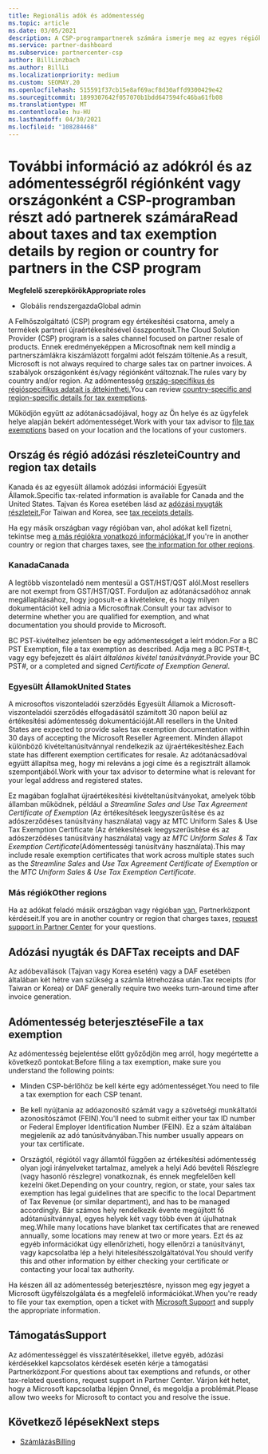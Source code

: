 ```yaml
---
title: Regionális adók és adómentesség
ms.topic: article
ms.date: 03/05/2021
description: A CSP-programpartnerek számára ismerje meg az egyes régiókra vonatkozó adózási felelősségeket, az adómentesség csp-értékesítésekbe való beküldése és az adózási kérdésekhez való támogatás nyújtására vonatkozó tudnivalókat.
ms.service: partner-dashboard
ms.subservice: partnercenter-csp
author: BillLinzbach
ms.author: BillLi
ms.localizationpriority: medium
ms.custom: SEOMAY.20
ms.openlocfilehash: 515591f37cb15e8af69acf8d30affd9300429e42
ms.sourcegitcommit: 1899307642f057070b1bdd647594fc46ba61fb08
ms.translationtype: MT
ms.contentlocale: hu-HU
ms.lasthandoff: 04/30/2021
ms.locfileid: "108284468"
---
```

# <a name="read-about-taxes-and-tax-exemption-details-by-region-or-country-for-partners-in-the-csp-program"></a><span data-ttu-id="fd749-103">További információ az adókról és az adómentességről régiónként vagy országonként a CSP-programban részt adó partnerek számára</span><span class="sxs-lookup"><span data-stu-id="fd749-103">Read about taxes and tax exemption details by region or country for partners in the CSP program</span></span>

<span data-ttu-id="fd749-104">**Megfelelő szerepkörök**</span><span class="sxs-lookup"><span data-stu-id="fd749-104">**Appropriate roles**</span></span>

- <span data-ttu-id="fd749-105">Globális rendszergazda</span><span class="sxs-lookup"><span data-stu-id="fd749-105">Global admin</span></span>

<span data-ttu-id="fd749-106">A Felhőszolgáltató (CSP) program egy értékesítési csatorna, amely a termékek partneri újraértékesítésével összpontosít.</span><span class="sxs-lookup"><span data-stu-id="fd749-106">The Cloud Solution Provider (CSP) program is a sales channel focused on partner resale of products.</span></span> <span data-ttu-id="fd749-107">Ennek eredményeképpen a Microsoftnak nem kell mindig a partnerszámlákra kiszámlázott forgalmi adót felszám töltenie.</span><span class="sxs-lookup"><span data-stu-id="fd749-107">As a result, Microsoft is not always required to charge sales tax on partner invoices.</span></span> <span data-ttu-id="fd749-108">A szabályok országonként és/vagy régiónként változnak.</span><span class="sxs-lookup"><span data-stu-id="fd749-108">The rules vary by country and/or region.</span></span> <span data-ttu-id="fd749-109">Az adómentesség [ország-specifikus és régióspecifikus adatait is áttekintheti.](#country-and-region-tax-details)</span><span class="sxs-lookup"><span data-stu-id="fd749-109">You can review [country-specific and region-specific details for tax exemptions](#country-and-region-tax-details).</span></span>

<span data-ttu-id="fd749-110">Működjön együtt az [](#file-a-tax-exemption) adótanácsadójával, hogy az Ön helye és az ügyfelek helye alapján bekért adómentességet.</span><span class="sxs-lookup"><span data-stu-id="fd749-110">Work with your tax advisor to [file tax exemptions](#file-a-tax-exemption) based on your location and the locations of your customers.</span></span>

## <a name="country-and-region-tax-details"></a><span data-ttu-id="fd749-111">Ország és régió adózási részletei</span><span class="sxs-lookup"><span data-stu-id="fd749-111">Country and region tax details</span></span>

<span data-ttu-id="fd749-112">Kanada és az egyesült államok adózási információi Egyesült Államok.</span><span class="sxs-lookup"><span data-stu-id="fd749-112">Specific tax-related information is available for Canada and the United States.</span></span> <span data-ttu-id="fd749-113">Tajvan és Korea esetében lásd az [adózási nyugták részleteit.](#tax-receipts-and-daf)</span><span class="sxs-lookup"><span data-stu-id="fd749-113">For Taiwan and Korea, see [tax receipts details](#tax-receipts-and-daf).</span></span>

<span data-ttu-id="fd749-114">Ha egy másik országban vagy régióban van, ahol adókat kell fizetni, tekintse meg [a más régiókra vonatkozó információkat.](#other-regions)</span><span class="sxs-lookup"><span data-stu-id="fd749-114">If you're in another country or region that charges taxes, see [the information for other regions](#other-regions).</span></span>


### <a name="canada"></a><span data-ttu-id="fd749-115">Kanada</span><span class="sxs-lookup"><span data-stu-id="fd749-115">Canada</span></span>

<span data-ttu-id="fd749-116">A legtöbb viszonteladó nem mentesül a GST/HST/QST alól.</span><span class="sxs-lookup"><span data-stu-id="fd749-116">Most resellers are not exempt from GST/HST/QST.</span></span> <span data-ttu-id="fd749-117">Forduljon az adótanácsadóhoz annak megállapításához, hogy jogosult-e a kivételekre, és hogy milyen dokumentációt kell adnia a Microsoftnak.</span><span class="sxs-lookup"><span data-stu-id="fd749-117">Consult your tax advisor to determine whether you are qualified for exemption, and what documentation you should provide to Microsoft.</span></span>

<span data-ttu-id="fd749-118">BC PST-kivételhez jelentsen be egy adómentességet a leírt módon.</span><span class="sxs-lookup"><span data-stu-id="fd749-118">For a BC PST Exemption, file a tax exemption as described.</span></span> <span data-ttu-id="fd749-119">Adja meg a BC PST#-t, vagy egy befejezett és aláírt *általános kivétel tanúsítványát.*</span><span class="sxs-lookup"><span data-stu-id="fd749-119">Provide your BC PST#, or a completed and signed *Certificate of Exemption General*.</span></span>

### <a name="united-states"></a><span data-ttu-id="fd749-120">Egyesült Államok</span><span class="sxs-lookup"><span data-stu-id="fd749-120">United States</span></span>

<span data-ttu-id="fd749-121">A microsoftos viszonteladói szerződés Egyesült Államok a Microsoft-viszonteladói szerződés elfogadásától számított 30 napon belül az értékesítési adómentesség dokumentációját.</span><span class="sxs-lookup"><span data-stu-id="fd749-121">All resellers in the United States are expected to provide sales tax exemption documentation within 30 days of accepting the Microsoft Reseller Agreement.</span></span> <span data-ttu-id="fd749-122">Minden állapot különböző kivételtanúsítvánnyal rendelkezik az újraértékesítéshez.</span><span class="sxs-lookup"><span data-stu-id="fd749-122">Each state has different exemption certificates for resale.</span></span> <span data-ttu-id="fd749-123">Az adótanácsadóval együtt állapítsa meg, hogy mi releváns a jogi címe és a regisztrált államok szempontjából.</span><span class="sxs-lookup"><span data-stu-id="fd749-123">Work with your tax advisor to determine what is relevant for your legal address and registered states.</span></span>

<span data-ttu-id="fd749-124">Ez magában foglalhat újraértékesítési kivételtanúsítványokat, amelyek több államban működnek, például a *Streamline Sales* *and Use Tax Agreement Certificate of Exemption* (Az értékesítések leegyszerűsítése és az adószerződéses tanúsítvány használata) vagy az MTC Uniform Sales & Use Tax Exemption Certificate (Az értékesítések leegyszerűsítése és az adószerződéses tanúsítvány használata) vagy az *MTC Uniform Sales & Tax Exemption Certificate*(Adómentességi tanúsítvány használata).</span><span class="sxs-lookup"><span data-stu-id="fd749-124">This may include resale exemption certificates that work across multiple states such as the *Streamline Sales* and *Use Tax Agreement Certificate of Exemption* or the *MTC Uniform Sales & Use Tax Exemption Certificate*.</span></span>

### <a name="other-regions"></a><span data-ttu-id="fd749-125">Más régiók</span><span class="sxs-lookup"><span data-stu-id="fd749-125">Other regions</span></span>

<span data-ttu-id="fd749-126">Ha az adókat feladó másik országban vagy régióban [van,](#support) Partnerközpont kérdéseit.</span><span class="sxs-lookup"><span data-stu-id="fd749-126">If you are in another country or region that charges taxes, [request support in Partner Center](#support) for your questions.</span></span>

## <a name="tax-receipts-and-daf"></a><span data-ttu-id="fd749-127">Adózási nyugták és DAF</span><span class="sxs-lookup"><span data-stu-id="fd749-127">Tax receipts and DAF</span></span>

<span data-ttu-id="fd749-128">Az adóbevallások (Tajvan vagy Korea esetén) vagy a DAF esetében általában két hétre van szükség a számla létrehozása után.</span><span class="sxs-lookup"><span data-stu-id="fd749-128">Tax receipts (for Taiwan or Korea) or DAF generally require two weeks turn-around time after invoice generation.</span></span>

## <a name="file-a-tax-exemption"></a><span data-ttu-id="fd749-129">Adómentesség beterjesztése</span><span class="sxs-lookup"><span data-stu-id="fd749-129">File a tax exemption</span></span>

<span data-ttu-id="fd749-130">Az adómentesség bejelentése előtt győződjön meg arról, hogy megértette a következő pontokat:</span><span class="sxs-lookup"><span data-stu-id="fd749-130">Before filing a tax exemption, make sure you understand the following points:</span></span>

- <span data-ttu-id="fd749-131">Minden CSP-bérlőhöz be kell kérte egy adómentességet.</span><span class="sxs-lookup"><span data-stu-id="fd749-131">You need to file a tax exemption for each CSP tenant.</span></span>

- <span data-ttu-id="fd749-132">Be kell nyújtania az adóazonosító számát vagy a szövetségi munkáltatói azonosítószámot (FEIN).</span><span class="sxs-lookup"><span data-stu-id="fd749-132">You'll need to submit either your tax ID number or Federal Employer Identification Number (FEIN).</span></span> <span data-ttu-id="fd749-133">Ez a szám általában megjelenik az adó tanúsítványában.</span><span class="sxs-lookup"><span data-stu-id="fd749-133">This number usually appears on your tax certificate.</span></span>

- <span data-ttu-id="fd749-134">Országtól, régiótól vagy államtól függően az értékesítési adómentesség olyan jogi irányelveket tartalmaz, amelyek a helyi Adó bevételi Részlegre (vagy hasonló részlegre) vonatkoznak, és ennek megfelelően kell kezelni őket.</span><span class="sxs-lookup"><span data-stu-id="fd749-134">Depending on your country, region, or state, your sales tax exemption has legal guidelines that are specific to the local Department of Tax Revenue (or similar department), and has to be managed accordingly.</span></span> <span data-ttu-id="fd749-135">Bár számos hely rendelkezik évente megújított fő adótanúsítvánnyal, egyes helyek két vagy több éven át újulhatnak meg.</span><span class="sxs-lookup"><span data-stu-id="fd749-135">While many locations have blanket tax certificates that are renewed annually, some locations may renew at two or more years.</span></span> <span data-ttu-id="fd749-136">Ezt és az egyéb információkat úgy ellenőrizheti, hogy ellenőrzi a tanúsítványt, vagy kapcsolatba lép a helyi hitelesítésszolgáltatóval.</span><span class="sxs-lookup"><span data-stu-id="fd749-136">You should verify this and other information by either checking your certificate or contacting your local tax authority.</span></span>

<span data-ttu-id="fd749-137">Ha készen áll az adómentesség beterjesztésre, [](https://partner.microsoft.com/dashboard/support/csp/servicerequests/create?stage=2&topicid=92930319-ced6-c18b-d7a6-d62b22d60aa5) nyisson meg egy jegyet a Microsoft ügyfélszolgálata és a megfelelő információkat.</span><span class="sxs-lookup"><span data-stu-id="fd749-137">When you're ready to file your tax exemption, open a ticket with [Microsoft Support](https://partner.microsoft.com/dashboard/support/csp/servicerequests/create?stage=2&topicid=92930319-ced6-c18b-d7a6-d62b22d60aa5) and supply the appropriate information.</span></span>

## <a name="support"></a><span data-ttu-id="fd749-138">Támogatás</span><span class="sxs-lookup"><span data-stu-id="fd749-138">Support</span></span>

<span data-ttu-id="fd749-139">Az adómentességgel és visszatérítésekkel, illetve egyéb, adózási kérdésekkel kapcsolatos kérdések esetén kérje a támogatási Partnerközpont.</span><span class="sxs-lookup"><span data-stu-id="fd749-139">For questions about tax exemptions and refunds, or other tax-related questions, request support in Partner Center.</span></span> <span data-ttu-id="fd749-140">Várjon két hetet, hogy a Microsoft kapcsolatba lépjen Önnel, és megoldja a problémát.</span><span class="sxs-lookup"><span data-stu-id="fd749-140">Please allow two weeks for Microsoft to contact you and resolve the issue.</span></span>

## <a name="next-steps"></a><span data-ttu-id="fd749-141">Következő lépések</span><span class="sxs-lookup"><span data-stu-id="fd749-141">Next steps</span></span>

- [<span data-ttu-id="fd749-142">Számlázás</span><span class="sxs-lookup"><span data-stu-id="fd749-142">Billing</span></span>](billing.md)
